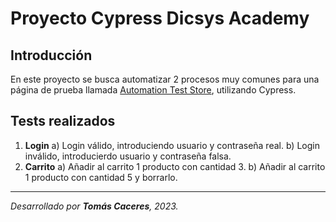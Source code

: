 # Proyecto Cypress Dicsys Academy

## Introducción
En este proyecto se busca automatizar 2 procesos muy comunes para una página de prueba llamada [Automation Test Store](https://automationteststore.com/), utilizando Cypress.

## Tests realizados
1. **Login**
  a) Login válido, introduciendo usuario y contraseña real.
  b) Login inválido, introducierdo usuario y contraseña falsa.
2. **Carrito**
  a) Añadir al carrito 1 producto con cantidad 3.
  b) Añadir al carrito 1 producto con cantidad 5 y borrarlo.

---

*Desarrollado por **Tomás Caceres**, 2023.*